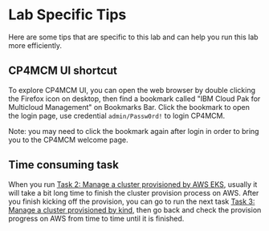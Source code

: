 # Lab Specific Tips

Here are some tips that are specific to this lab and can help you run this lab more efficiently.

## CP4MCM UI shortcut

To explore CP4MCM UI, you can open the web browser by double clicking the Firefox icon on desktop, then find
a bookmark called "IBM Cloud Pak for Multicloud Management" on Bookmarks Bar. Click the bookmark to open the
login page, use credential `admin/Passw0rd!` to login CP4MCM.

Note: you may need to click the bookmark again after login in order to bring you to the CP4MCM welcome page.

## Time consuming task

When you run [Task 2: Manage a cluster provisioned by AWS EKS](task2/), usually it will take a bit long time to finish
the cluster provision process on AWS. After you finish kicking off the provision, you can go to run the next
task [Task 3: Manage a cluster provisioned by kind](task3/), then go back and check the provision progress on AWS from
time to time until it is finished.
